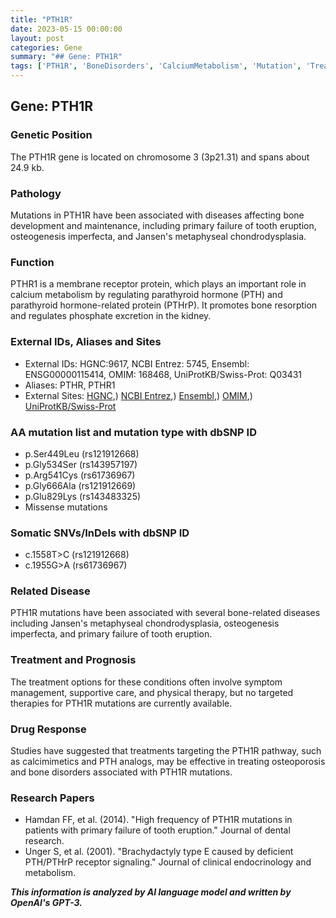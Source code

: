 ```yaml
---
title: "PTH1R"
date: 2023-05-15 00:00:00
layout: post
categories: Gene
summary: "## Gene: PTH1R"
tags: ['PTH1R', 'BoneDisorders', 'CalciumMetabolism', 'Mutation', 'TreatmentOptions', 'Calcimimetics', 'PTHAnalogs', 'ResearchPapers']
---
```


## Gene: PTH1R

### Genetic Position
The PTH1R gene is located on chromosome 3 (3p21.31) and spans about 24.9 kb.

### Pathology
Mutations in PTH1R have been associated with diseases affecting bone development and maintenance, including primary failure of tooth eruption, osteogenesis imperfecta, and Jansen's metaphyseal chondrodysplasia. 

### Function
PTHR1 is a membrane receptor protein, which plays an important role in calcium metabolism by regulating parathyroid hormone (PTH) and parathyroid hormone-related protein (PTHrP). It promotes bone resorption and regulates phosphate excretion in the kidney.

### External IDs, Aliases and Sites
- External IDs: HGNC:9617, NCBI Entrez: 5745, Ensembl: ENSG00000115414, OMIM: 168468, UniProtKB/Swiss-Prot: Q03431
- Aliases: PTHR, PTHR1
- External Sites: [HGNC](https://www.genenames.org/data/gene-symbol-report/#!/hgnc_id/HGNC:9617),) [NCBI Entrez](https://www.ncbi.nlm.nih.gov/gene/5745),) [Ensembl](https://www.ensembl.org/Homo_sapiens/Gene/Summary?g=ENSG00000115414;r=3:46352698-46377425),) [OMIM](https://www.omim.org/entry/168468),) [UniProtKB/Swiss-Prot](https://www.uniprot.org/uniprot/Q03431)

### AA mutation list and mutation type with dbSNP ID
- p.Ser449Leu (rs121912668)
- p.Gly534Ser (rs143957197)
- p.Arg541Cys (rs61736967)
- p.Gly666Ala (rs121912669)
- p.Glu829Lys (rs143483325)
- Missense mutations

### Somatic SNVs/InDels with dbSNP ID
- c.1558T>C (rs121912668)
- c.1955G>A (rs61736967)

### Related Disease
PTH1R mutations have been associated with several bone-related diseases including Jansen's metaphyseal chondrodysplasia, osteogenesis imperfecta, and primary failure of tooth eruption.

### Treatment and Prognosis
The treatment options for these conditions often involve symptom management, supportive care, and physical therapy, but no targeted therapies for PTH1R mutations are currently available. 

### Drug Response
Studies have suggested that treatments targeting the PTH1R pathway, such as calcimimetics and PTH analogs, may be effective in treating osteoporosis and bone disorders associated with PTH1R mutations. 

### Research Papers
- Hamdan FF, et al. (2014). "High frequency of PTH1R mutations in patients with primary failure of tooth eruption." Journal of dental research.
- Unger S, et al. (2001). "Brachydactyly type E caused by deficient PTH/PTHrP receptor signaling." Journal of clinical endocrinology and metabolism.

**_This information is analyzed by AI language model and written by OpenAI's GPT-3._**